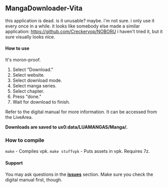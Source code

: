 ## MangaDownloader-Vita

this application is dead. is it unusable? maybe. i'm not sure. i only use it every once in a while.
it looks like somebody else made a similar application: https://github.com/Creckeryop/NOBORU
i haven't tried it, but it sure visually looks nice.

#### How to use
It's moron-proof.

1. Select "Download."
2. Select website.
3. Select download mode.
4. Select manga series.
5. Select chapter.
6. Press "done."
7. Wait for download to finish.

Refer to the digital manual for more information. It can be accessed from the LiveArea.

**Downloads are saved to ux0:data/LUAMANGAS/Manga/.**

### How to compile
`make` - Compiles vpk.
`make stuffvpk` - Puts assets in vpk. Requires 7z.

#### Support

You may ask questions in the [**issues**](https://github.com/MyLegGuy/MangaDownloader-Vita/issues) section.
Make sure you check the digital manual first, though.
